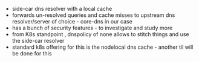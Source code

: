 * side-car dns resolver with a local cache
* forwards un-resolved queries and cache misses to upstream dns resolver/server of choice - core-dns in our case
* has a bunch of security features - to investigate and study more
* from K8s standpoint , dnspolicy of none allows to stitch things and use the side-car resolver
* standard k8s offering for this is the nodelocal dns cache - another til will be done for this


